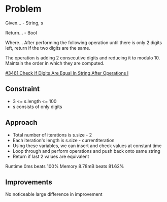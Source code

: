 
# Problem
Given...
    - String, s

Return...
    - Bool

Where...
After performing the following operation until there is only 2 digits left, 
return if the two digits are the same. 

The operation is adding 2 consecutive digits and reducing it to modulo 10. 
Maintain the order in which they are computed.

[\#3461 Check If Digits Are Equal In String After Operations I](https://leetcode.com/problems/check-if-digits-are-equal-in-string-after-operations-i/description/?envType=daily-question&envId=2025-10-23)

## Constraint
- 3 <= s.length <= 100
- s consists of only digits
## Approach
- Total number of iterations is s.size - 2
- Each iteration's length is s.size - currentIteration
- Using these variables, we can insert and check values at constant time
- Loop through and perform operations and push back onto same string
- Return if last 2 values are equivalent

Runtime
0ms beats 100%
Memory
8.78mB beats 81.62%

## Improvements
No noticeable large difference in improvement
